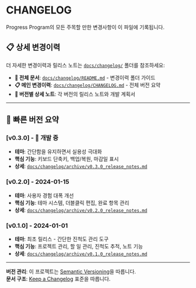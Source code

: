 # CHANGELOG

Progress Program의 모든 주목할 만한 변경사항이 이 파일에 기록됩니다.

## 📋 상세 변경이력

더 자세한 변경이력과 릴리스 노트는 [`docs/changelog/`](./docs/changelog/) 폴더를 참조하세요:

- **📁 전체 문서**: [`docs/changelog/README.md`](./docs/changelog/README.md) - 변경이력 폴더 가이드
- **📋 메인 변경이력**: [`docs/changelog/CHANGELOG.md`](./docs/changelog/CHANGELOG.md) - 전체 버전 요약
- **📝 버전별 상세 노트**: 각 버전의 릴리스 노트와 개발 계획서

---

## 🚀 빠른 버전 요약

### [v0.3.0] - 🚧 개발 중
- **테마**: 간단함을 유지하면서 실용성 극대화
- **핵심 기능**: 키보드 단축키, 백업/복원, 마감일 표시
- **상세**: [`docs/changelog/archive/v0.3.0_release_notes.md`](./docs/changelog/archive/v0.3.0_release_notes.md)

### [v0.2.0] - 2024-01-15
- **테마**: 사용자 경험 대폭 개선
- **핵심 기능**: 테마 시스템, 더블클릭 편집, 완료 항목 관리
- **상세**: [`docs/changelog/archive/v0.2.0_release_notes.md`](./docs/changelog/archive/v0.2.0_release_notes.md)

### [v0.1.0] - 2024-01-01
- **테마**: 최초 릴리스 - 간단한 진척도 관리 도구
- **핵심 기능**: 프로젝트 관리, 할 일 관리, 진척도 추적, 노트 기능
- **상세**: [`docs/changelog/archive/v0.1.0_release_notes.md`](./docs/changelog/archive/v0.1.0_release_notes.md)

---

**버전 관리**: 이 프로젝트는 [Semantic Versioning](https://semver.org/)을 따릅니다.  
**문서 구조**: [Keep a Changelog](https://keepachangelog.com/) 표준을 따릅니다. 